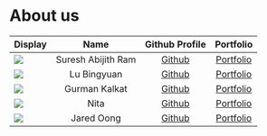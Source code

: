 # About us

Display |    Name     | Github Profile | Portfolio 
--------|:-----------:|:--------------:|:---------:
![](https://via.placeholder.com/100.png?text=Photo) |  Suresh Abijith Ram   | [Github](https://github.com/) | [Portfolio](docs/team/johndoe.md)
![](https://via.placeholder.com/100.png?text=Photo) |      Lu Bingyuan      | [Github](https://github.com/) | [Portfolio](docs/team/johndoe.md)
![](https://via.placeholder.com/100.png?text=Photo) |     Gurman Kalkat     | [Github](https://github.com/) | [Portfolio](docs/team/johndoe.md)
![](https://via.placeholder.com/100.png?text=Photo) |         Nita          | [Github](https://github.com/) | [Portfolio](docs/team/johndoe.md)
![](https://via.placeholder.com/100.png?text=Photo) |      Jared Oong       | [Github](https://github.com/) | [Portfolio](docs/team/johndoe.md)
